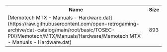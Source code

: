 <table>
<tr><th>Name</th><th>Size</th></tr>
<tr><td>
[Memotech MTX - Manuals - Hardware.dat](https://raw.githubusercontent.com/open-retrogaming-archive/dat-catalog/main/root/basic/TOSEC-PIX/Memotech/MTX/Manuals/Hardware/Memotech MTX - Manuals - Hardware.dat)
</td><td>893</td></tr>
</table>
